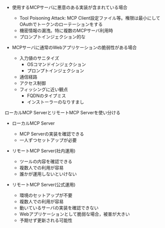 
- 使用するMCPサーバに悪意のある実装が含まれている場合
  - Tool Poisoning Attack: MCP Client設定ファイル等。権限は最小にしてOAuthでトークンのローテーションをする
  - 機密情報の漏洩。特に複数のMCPサーバ利用時
  - プロンプトインジェクション的な

- MCPサーバに通常のWebアプリケーションの脆弱性がある場合
  - 入力値のサニタイズ
    - OSコマンドインジェクション
    - プロンプトインジェクション
  - 通信経路
  - アクセス制御
  - フィッシングに近い観点
    - FQDNのタイプミス
    - インストーラーのなりすまし


ローカルMCP ServerとリモートMCP Serverを使い分ける

- ローカルMCP Server
  - MCP Serverの実装を確認できる
  - 一人ずつセットアップが必要

- リモートMCP Server(社内運用)
  - ツールの内容を確認できる
  - 複数人での利用が容易
  - 誰かが運用しないといけない

- リモートMCP Server(公式運用)
  - 環境のセットアップが不要
  - 複数人での利用が容易
  - 動いているサーバの実装を確認できない
  - Webアプリケーションとして脆弱な場合，被害が大きい
  - 予期せず更新される可能性
